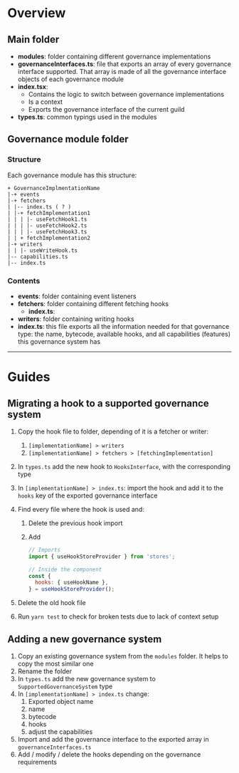 # Overview

## Main folder

- **modules**: folder containing different governance implementations
- **governanceInterfaces.ts**: file that exports an array of every governance interface supported. That array is made of all the governance interface objects of each governance module
- **index.tsx**:
  - Contains the logic to switch between governance implementations
  - Is a context
  - Exports the governance interface of the current guild
- **types.ts**: common typings used in the modules

## Governance module folder

### Structure

Each governance module has this structure:

```
+ GovernanceImplmentationName
|-+ events
|-+ fetchers
| |-- index.ts ( ? )
| |-+ fetchImplementation1
| | | |- useFetchHook1.ts
| | | |- useFetchHook2.ts
| | | |- useFetchHook3.ts
| | + fetchImplementation2
|-+ writers
| | |- useWriteHook.ts
|-- capabilities.ts
|-- index.ts

```

### Contents

- **events**: folder containing event listeners
- **fetchers**: folder containing different fetching hooks
  - **index.ts**:
- **writers**: folder containing writing hooks
- **index.ts**: this file exports all the information needed for that governance type: the name, bytecode, available hooks, and all capabilities (features) this governance system has

---

# Guides

## Migrating a hook to a supported governance system

1. Copy the hook file to folder, depending of it is a fetcher or writer:
   1. `[implementationName] > writers`
   2. `[implementationName] > fetchers > [fetchingImplementation]`
2. In `types.ts` add the new hook to `HooksInterface`, with the corresponding type
3. In `[implementationName] > index.ts`: import the hook and add it to the `hooks` key of the exported governance interface
4. Find every file where the hook is used and:

   1. Delete the previous hook import
   2. Add

      ```javascript
      // Imports
      import { useHookStoreProvider } from 'stores';

      // Inside the component
      const {
        hooks: { useHookName },
      } = useHookStoreProvider();
      ```

5. Delete the old hook file
6. Run `yarn test` to check for broken tests due to lack of context setup

## Adding a new governance system

1. Copy an existing governance system from the `modules` folder. It helps to copy the most similar one
2. Rename the folder
3. In `types.ts` add the new governance system to `SupportedGovernanceSystem` type
4. In `[implementationName] > index.ts` change:
   1. Exported object name
   2. name
   3. bytecode
   4. hooks
   5. adjust the capabilities
5. Import and add the governance interface to the exported array in `governanceInterfaces.ts`
6. Add / modify / delete the hooks depending on the governance requirements
